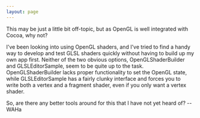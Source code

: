 ```yaml
---
layout: page
---
```




This may be just a little bit off-topic, but as OpenGL is well integrated with Cocoa, why not?

I've been looking into using OpenGL shaders, and I've tried to find a handy way to develop and test GLSL shaders quickly without having to build up my own app first. Neither of the two obvious options, OpenGLShaderBuilder and GLSLEditorSample, seem to be quite up to the task. OpenGLShaderBuilder lacks proper functionality to set the OpenGL state, while GLSLEditorSample has a fairly clunky interface and forces you to write both a vertex and a fragment shader, even if you only want a vertex shader.

So, are there any better tools around for this that I have not yet heard of? -- WAHa
